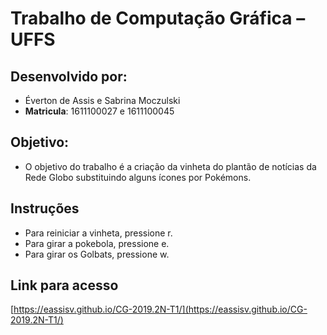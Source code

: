 # Trabalho de Computação Gráfica &ndash; UFFS

## Desenvolvido por:
- Éverton de Assis e Sabrina Moczulski
- **Matricula**: 1611100027 e 1611100045


## Objetivo:
 - O objetivo do trabalho é a criação da vinheta do plantão de notícias da Rede Globo substituindo alguns ícones por Pokémons.


## Instruções
 - Para reiniciar a vinheta, pressione r.
 - Para girar a pokebola, pressione e.
 - Para girar os Golbats, pressione w.

 
## Link para acesso
[https://eassisv.github.io/CG-2019.2N-T1/](https://eassisv.github.io/CG-2019.2N-T1/)
